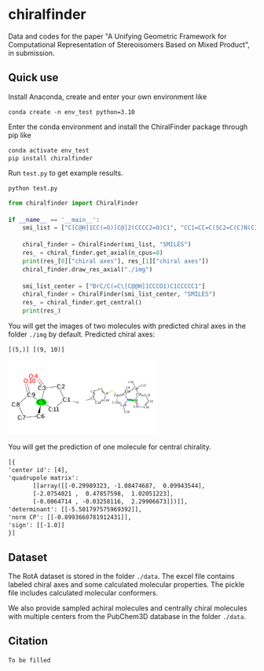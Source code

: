 # chiralfinder

Data and codes for the paper "A Unifying Geometric Framework for Computational Representation of Stereoisomers Based on Mixed Product", in submission.

## Quick use

Install Anaconda, create and enter your own environment like

    conda create -n env_test python=3.10
Enter the conda environment and install the ChiralFinder package through pip like

```
conda activate env_test
pip install chiralfinder
```

Run `test.py` to get example results.

```
python test.py
```

```python
from chiralfinder import ChiralFinder

if __name__ == '__main__':
    smi_list = ["C[C@H]1CC(=O)[C@]2(CCCC2=O)C1", "CC1=CC=C(SC2=C(C)N(C3=CC=CC=C3C(C)(C)C)C(C)=C2)C=C1"]

    chiral_finder = ChiralFinder(smi_list, "SMILES")
    res_ = chiral_finder.get_axial(n_cpus=8)
    print(res_[0]["chiral axes"], res_[1]["chiral axes"])
    chiral_finder.draw_res_axial("./img")

    smi_list_center = ["BrC/C(=C\[C@@H]1CCCO1)C1CCCCC1"]
    chiral_finder = ChiralFinder(smi_list_center, "SMILES")
    res_ = chiral_finder.get_central()
    print(res_)
```

You will get the images of two molecules with predicted chiral axes in the folder `./img` by default. Predicted chiral axes:

```
[(5,)] [(9, 10)]
```

<img src="https://github.com/Meteor-han/chiralfinder/blob/main/img_axial/0.png" alt="0" width="30%" height="auto" /><img src="https://github.com/Meteor-han/chiralfinder/blob/main/img_axial/1.png" alt="1"  width="30%" height="auto" />

You will get the prediction of one molecule for central chirality.

```
[{
'center id': [4], 
'quadrupole matrix': 
       [[array([[-0.29989323, -1.08474687,  0.09943544],
       [-2.0754821 ,  0.47857598,  1.02051223],
       [-0.0064714 , -0.03258116,  2.29906673]])]], 
'determinant': [[-5.501797575969392]], 
'norm CP': [[-0.8993660781912431]], 
'sign': [[-1.0]]
}]
```


## Dataset

The RotA dataset is stored in the folder `./data`. The excel file contains labeled chiral axes and some calculated molecular properties. The pickle file includes calculated molecular conformers.

We also provide sampled achiral molecules and centrally chiral molecules with multiple centers from the PubChem3D database in the folder `./data`.

## Citation

```
To be filled
```

